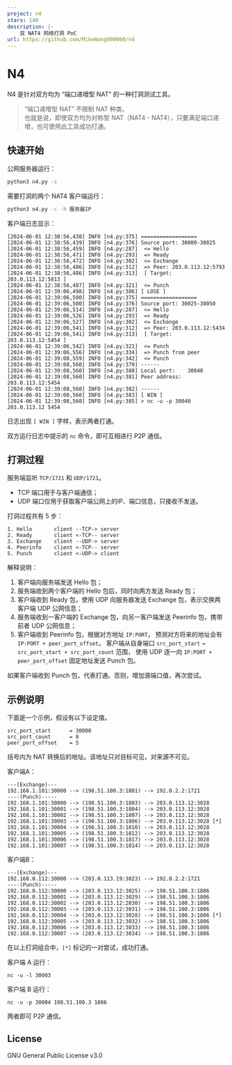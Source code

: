 ```yaml
---
project: n4
stars: 140
description: |-
    双 NAT4 网络打洞 PoC
url: https://github.com/MikeWang000000/n4
---
```


# N4

N4 是针对双方均为 “端口递增型 NAT” 的一种打洞测试工具。

> “端口递增型 NAT” 不限制 NAT 种类。  
> 也就是说，即使双方均为对称型 NAT（NAT4 - NAT4），只要满足端口递增，也可使用此工具成功打通。


## 快速开始
公网服务器运行：
```bash
python3 n4.py -s
```

需要打洞的两个 NAT4 客户端运行：
```bash
python3 n4.py -c -h 服务器IP
```

客户端日志显示：

```
[2024-06-01 12:38:56,438] INFO [n4.py:375] ==================
[2024-06-01 12:38:56,439] INFO [n4.py:376] Source port: 30000-30025
[2024-06-01 12:38:56,459] INFO [n4.py:287]  <= Hello 
[2024-06-01 12:38:56,471] INFO [n4.py:293]  => Ready 
[2024-06-01 12:38:56,472] INFO [n4.py:302]  <= Exchange 
[2024-06-01 12:38:56,486] INFO [n4.py:312]  => Peer: 203.0.113.12:5793 
[2024-06-01 12:38:56,486] INFO [n4.py:313]  [ Target: 203.0.113.12:5813 ] 
[2024-06-01 12:38:56,487] INFO [n4.py:321]  <= Punch 
[2024-06-01 12:39:06,498] INFO [n4.py:386] [ LOSE ]
[2024-06-01 12:39:06,500] INFO [n4.py:375] ==================
[2024-06-01 12:39:06,500] INFO [n4.py:376] Source port: 30025-30050
[2024-06-01 12:39:06,514] INFO [n4.py:287]  <= Hello 
[2024-06-01 12:39:06,526] INFO [n4.py:293]  => Ready 
[2024-06-01 12:39:06,527] INFO [n4.py:302]  <= Exchange 
[2024-06-01 12:39:06,541] INFO [n4.py:312]  => Peer: 203.0.113.12:5434 
[2024-06-01 12:39:06,541] INFO [n4.py:313]  [ Target: 203.0.113.12:5454 ] 
[2024-06-01 12:39:06,542] INFO [n4.py:321]  <= Punch 
[2024-06-01 12:39:06,556] INFO [n4.py:334]  => Punch from peer 
[2024-06-01 12:39:08,559] INFO [n4.py:342]  <= Punch 
[2024-06-01 12:39:08,560] INFO [n4.py:379] ------
[2024-06-01 12:39:08,560] INFO [n4.py:380] Local port:    30040
[2024-06-01 12:39:08,560] INFO [n4.py:381] Peer address:  203.0.113.12:5454
[2024-06-01 12:39:08,560] INFO [n4.py:382] ------
[2024-06-01 12:39:08,560] INFO [n4.py:383] [ WIN ]
[2024-06-01 12:39:08,560] INFO [n4.py:385] > nc -u -p 30040 203.0.113.12 5454
```

日志出现 `[ WIN ]` 字样，表示两者打通。

双方运行日志中提示的 `nc` 命令，即可互相进行 P2P 通信。


## 打洞过程

服务端监听 `TCP/1721` 和 `UDP/1721`。

- TCP 端口用于与客户端通信；
- UDP 端口仅用于获取客户端公网上的IP、端口信息，只接收不发送。

打洞过程共有 5 步：
```
1. Hello       client --TCP-> server
2. Ready       client <-TCP-- server
3. Exchange    client --UDP-> server
4. Peerinfo    client <-TCP-- server
5. Punch       client <-UDP-> client
```

解释说明：

1. 客户端向服务端发送 Hello 包；
2. 服务端收到两个客户端的 Hello 包后，同时向两方发送 Ready 包；
3. 客户端收到 Ready 包，使用 UDP 向服务器发送 Exchange 包，表示交换两客户端 UDP 公网信息；
4. 服务端收到一客户端的 Exchange 包，向另一客户端发送 Peerinfo 包，携带前者 UDP 公网信息；
5. 客户端收到 Peerinfo 包，根据对方地址 `IP:PORT`，
   预测对方将来的地址会有 `IP:PORT + peer_port_offset`。
   客户端从自身端口 `src_port_start` ~ `src_port_start + src_port_count` 范围，
   使用 UDP 逐一向 `IP:PORT + peer_port_offset` 固定地址发送 Punch 包。 

如果客户端收到 Punch 包，代表打通。否则，增加源端口值，再次尝试。


## 示例说明

下面是一个示例，假设有以下设定值。

```
src_port_start      = 30000
src_port_count      = 8
peer_port_offset    = 5
```

括号内为 NAT 转换后的地址。该地址只对目标可见，对来源不可见。

客户端A：

```
---(Exchange)---
192.168.1.101:30000 --> (198.51.100.3:1801) --> 192.0.2.2:1721
----(Punch)-----
192.168.1.101:30000 --> (198.51.100.3:1803) --> 203.0.113.12:3028
192.168.1.101:30001 --> (198.51.100.3:1804) --> 203.0.113.12:3028
192.168.1.101:30002 --> (198.51.100.3:1807) --> 203.0.113.12:3028
192.168.1.101:30003 --> (198.51.100.3:1806) --> 203.0.113.12:3028 [*]
192.168.1.101:30004 --> (198.51.100.3:1810) --> 203.0.113.12:3028
192.168.1.101:30005 --> (198.51.100.3:1812) --> 203.0.113.12:3028
192.168.1.101:30006 --> (198.51.100.3:1817) --> 203.0.113.12:3028
192.168.1.101:30007 --> (198.51.100.3:1814) --> 203.0.113.12:3028
```

客户端B：

```
---(Exchange)---
192.168.0.112:30000 --> (203.0.113.19:3023) --> 192.0.2.2:1721
----(Punch)-----
192.168.0.112:30000 --> (203.0.113.12:3025) --> 198.51.100.3:1806
192.168.0.112:30001 --> (203.0.113.12:3029) --> 198.51.100.3:1806
192.168.0.112:30002 --> (203.0.113.12:2030) --> 198.51.100.3:1806
192.168.0.112:30003 --> (203.0.113.12:3031) --> 198.51.100.3:1806
192.168.0.112:30004 --> (203.0.113.12:3028) --> 198.51.100.3:1806 [*]
192.168.0.112:30005 --> (203.0.113.12:3032) --> 198.51.100.3:1806
192.168.0.112:30006 --> (203.0.113.12:3033) --> 198.51.100.3:1806
192.168.0.112:30007 --> (203.0.113.12:3034) --> 198.51.100.3:1806
```

在以上打洞组合中，`[*]` 标记的一对尝试，成功打通。

客户端 A 运行：
```
nc -u -l 30003
```

客户端 B 运行：
```
nc -u -p 30004 198.51.100.3 1806
```

两者即可 P2P 通信。


## License

GNU General Public License v3.0


